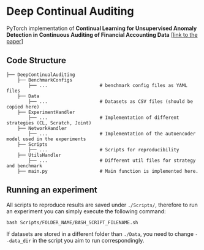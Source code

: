 # Deep Continual Auditing

PyTorch implementation of **Continual Learning for Unsupervised Anomaly 
Detection in Continuous Auditing of Financial Accounting Data** 
<a href="https://arxiv.org/abs/2112.13215"> [link to the paper] </a>


## Code Structure

    
    ├── DeepContinualAuditing                    
        ├── BenchmarkConfigs
            ├── ...                   # benchmark config files as YAML files
        ├── Data
            ├── ...                   # Datasets as CSV files (should be copied here)
        ├── ExperimentHandler
            ├── ...                   # Implementation of different strategies (CL, Scratch, Joint)
        ├── NetworkHandler
            ├── ...                   # Implementation of the autoencoder model used in the experiments
        ├── Scripts
            ├── ...                   # Scripts for reproducibility
        ├── UtilsHandler
            ├── ...                   # Different util files for strategy and benchmark
        ├── main.py                   # Main function is implemented here.


## Running an experiment
All scripts to reproduce results are saved under `./Scripts/`, therefore 
to run an experiment you can simply execute the following command:

```shell
bash Scripts/FOLDER_NAME/BASH_SCRIPT_FILENAME.sh 
```

If datasets are stored in a different folder than `./Data`, you need to change
`--data_dir` in the script you aim to run correspondingly.
